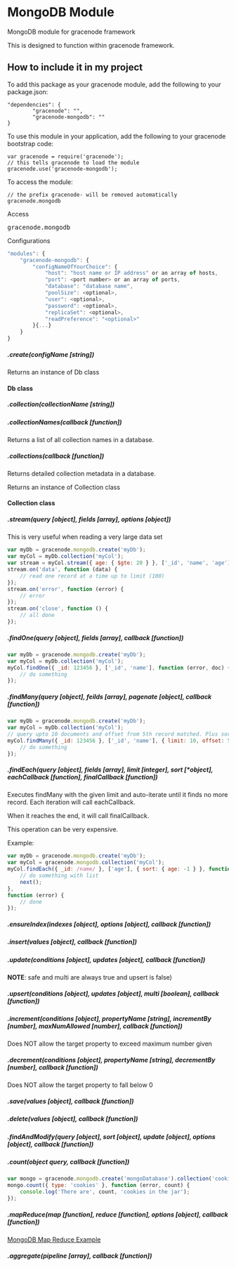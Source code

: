 # MongoDB Module

MongoDB module for gracenode framework

This is designed to function within gracenode framework.

## How to include it in my project

To add this package as your gracenode module, add the following to your package.json:

```
"dependencies": {
        "gracenode": "",
        "gracenode-mongodb": ""
}
```

To use this module in your application, add the following to your gracenode bootstrap code:

```
var gracenode = require('gracenode');
// this tells gracenode to load the module
gracenode.use('gracenode-mongodb');
```

To access the module:

```
// the prefix gracenode- will be removed automatically
gracenode.mongodb
```


Access
<pre>
gracenode.mongodb
</pre>

Configurations
```javascript
"modules": {
	"gracenode-mongodb": {
		"configNameOfYourChoice": {
			"host": "host name or IP address" or an array of hosts,
			"port": <port number> or an array of ports,
			"database": "database name",
			"poolSize": <optional>,
			"user": <optional>,
			"password": <optional>,
			"replicaSet": <optional>,
			"readPreference": "<optional>"
		}{...}
	}
}
```

##### .create(configName [string])

Returns an instance of Db class

#### Db class

##### .collection(collectionName [string])

##### .collectionNames(callback [function])

Returns a list of all collection names in a database.

##### .collections(callback [function])

Returns detailed collection metadata in a database.

Returns an instance of Collection class

#### Collection class

##### .stream(query [object], fields [array], options [object])

This is very useful when reading a very large data set

```javascript
var myDb = gracenode.mongodb.create('myDb');
var myCol = myDb.collection('myCol');
var stream = myCol.stream({ age: { $gte: 20 } }, ['_id', 'name', 'age'], { limit: 100 });
stream.on('data', function (data) {
	// read one record at a time up to limit (100)
});
stream.on('error', function (error) {
	// error
});
stream.on('close', function () {
	// all done
});
```

##### .findOne(query [object], fields [array], callback [function])

```javascript
var myDb = gracenode.mongodb.create('myDb');
var myCol = myDb.collection('myCol');
myCol.findOne({ _id: 123456 }, ['_id', 'name'], function (error, doc) {
	// do something
});
```

##### .findMany(query [object], feilds [array], pagenate [object], callback [function])

```javascript
var myDb = gracenode.mongodb.create('myDb');
var myCol = myDb.collection('myCol');
// query upto 10 documents and offset from 5th record matched. Plus sort the records by 'age'
myCol.findMany({ _id: 123456 }, ['_id', 'name'], { limit: 10, offset: 5, sort: { age: -1 } }, function (error, doc) {
	// do something
});
```

##### .findEach(query [object], fields [array], limit [integer], sort [*object], eachCallback [function], finalCallback [function])

Executes findMany with the given limit and auto-iterate until it finds no more record. Each iteration will call eachCallback.

When it reaches the end, it will call finalCallback.

This operation can be very expensive.

Example:

```javascript
var myDb = gracenode.mongodb.create('myDb');
var myCol = gracenode.mongodb.collection('myCol');
myCol.findEach({ _id: /name/ }, ['age'], { sort: { age: -1 } }, function (list, next) {
	// do something with list
	next();
},
function (error) {
	// done
});
```

##### .ensureIndex(indexes [object], options [object], callback [function])

##### .insert(values [object], callback [function])

##### .update(conditions [object], updates [object], callback [function])

**NOTE**: safe and multi are always true and upsert is false)

##### .upsert(conditions [object], updates [object], multi [boolean], callback [function])

##### .increment(conditions [object], propertyName [string], incrementBy [number], maxNumAllowed [number], callback [function])

Does NOT allow the target property to exceed maximum number given

##### .decrement(conditions [object], propertyName [string], decrementBy [number], callback [function])

Does NOT allow the target property to fall below 0

##### .save(values [object], callback [function])

##### .delete(values [object], callback [function])

##### .findAndModify(query [object], sort [object], update [object], options [object], callback [function])

##### .count(object query, callback [function])

```javascript
var mongo = gracenode.mongodb.create('mongoDatabase').collection('cookieJar');
mongo.count({ type: 'cookies' }, function (error, count) {
	console.log('There are', count, 'cookies in the jar');
});
```

##### .mapReduce(map [function], reduce [function], options [object], callback [function])

<a href="http://docs.mongodb.org/manual/tutorial/map-reduce-examples/">MongoDB Map Reduce Example</a>

##### .aggregate(pipeline [array], callback [function])
